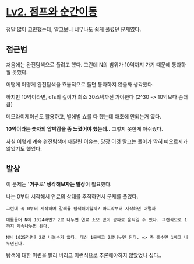 # [Lv2. 점프와 순간이동](https://school.programmers.co.kr/learn/courses/30/lessons/12980)

정말 많이 고민했는데, 알고보니 너무나도 쉽게 풀렸던 문제였다.

## 접근법

처음에는 완전탐색으로 풀려고 했다. 그런데 N의 범위가 10억까지 가기 때문에 통과하질 못했다.

어떻게 어떻게 완전탐색을 효율적으로 돌면 통과하지 않을까 생각했다.

하지만 10억이라면, dfs의 깊이가 최소 30스택까진 가야한다 (2^30 -> 10억보다 좀더 큼) 

메모라이제이션도 활용하고, 별에별 쇼를 다 했는데 애초에 안되는거 였다.

**10억이라는 숫자의 압박감을 좀 느꼈어야 헀는데..** 그렇지 못한게 아쉬웠다.

사실 이렇게 계속 완전탐색에 매달린 이유는, 당장 이것 말고는 풀이가 딱히 떠오르지가 않았기도 했었다.

## 발상

이 문제는 **'거꾸로' 생각해보자는 발상**이 필요했다.

나는 0부터 시작해서 연료의 상태를 추적하면서 문제를 풀었다.

```
그런데 꼭 0부터 시작하며 갈래를 탐색해야할까? 마지막부터 시작하면 어떨까

예를들어 N이 1024라면? 2로 나누면 연료 소모 없이 공짜로 움직일 수 있다. 그런식으로 1까지 계속나누면 된다.

N이 1025라면? 2로 나눌수가 없다. 대신 1을빼고 2로나누면 된다. => 즉 홀수면 1빼고 나누면된다.
```

탐색에 대한 미련을 빨리 버리고 이런식으로 추론해야하지 않았었나 싶다..
